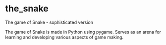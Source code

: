 # the_snake

The game of Snake - sophisticated version

The game of Snake is made in Python using pygame. Serves as an arena for learning and developing various aspects of game making.
